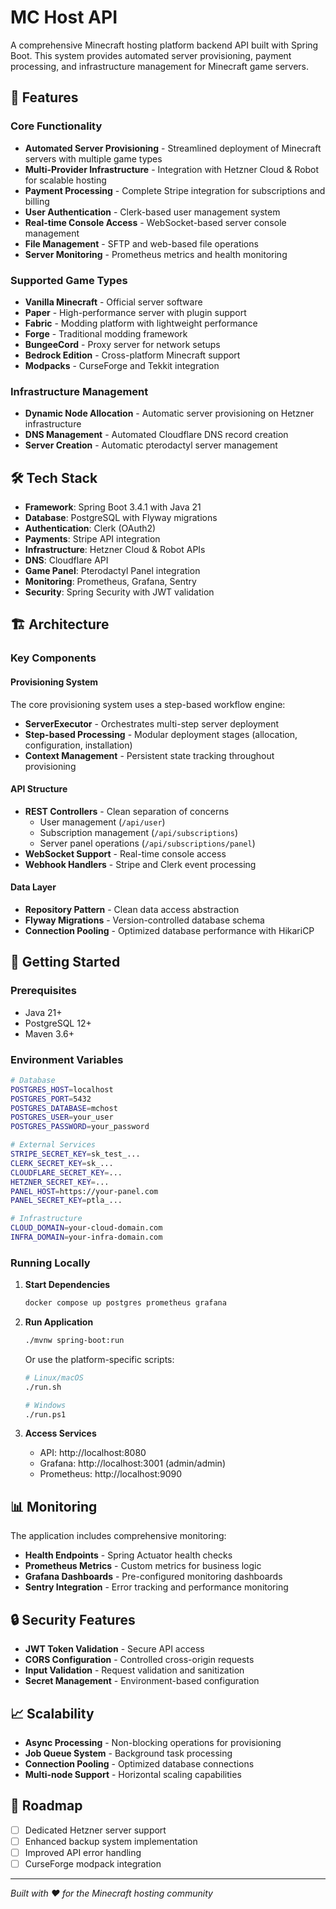 # MC Host API

A comprehensive Minecraft hosting platform backend API built with Spring Boot. This system provides automated server provisioning, payment processing, and infrastructure management for Minecraft game servers.

## 🚀 Features

### Core Functionality
- **Automated Server Provisioning** - Streamlined deployment of Minecraft servers with multiple game types
- **Multi-Provider Infrastructure** - Integration with Hetzner Cloud & Robot for scalable hosting
- **Payment Processing** - Complete Stripe integration for subscriptions and billing
- **User Authentication** - Clerk-based user management system
- **Real-time Console Access** - WebSocket-based server console management
- **File Management** - SFTP and web-based file operations
- **Server Monitoring** - Prometheus metrics and health monitoring

### Supported Game Types
- **Vanilla Minecraft** - Official server software
- **Paper** - High-performance server with plugin support  
- **Fabric** - Modding platform with lightweight performance
- **Forge** - Traditional modding framework
- **BungeeCord** - Proxy server for network setups
- **Bedrock Edition** - Cross-platform Minecraft support
- **Modpacks** - CurseForge and Tekkit integration

### Infrastructure Management
- **Dynamic Node Allocation** - Automatic server provisioning on Hetzner infrastructure
- **DNS Management** - Automated Cloudflare DNS record creation
- **Server Creation** - Automatic pterodactyl server management

## 🛠 Tech Stack

- **Framework**: Spring Boot 3.4.1 with Java 21
- **Database**: PostgreSQL with Flyway migrations
- **Authentication**: Clerk (OAuth2)
- **Payments**: Stripe API integration
- **Infrastructure**: Hetzner Cloud & Robot APIs
- **DNS**: Cloudflare API
- **Game Panel**: Pterodactyl Panel integration
- **Monitoring**: Prometheus, Grafana, Sentry
- **Security**: Spring Security with JWT validation

## 🏗 Architecture

### Key Components

#### Provisioning System
The core provisioning system uses a step-based workflow engine:
- **ServerExecutor** - Orchestrates multi-step server deployment
- **Step-based Processing** - Modular deployment stages (allocation, configuration, installation)
- **Context Management** - Persistent state tracking throughout provisioning

#### API Structure
- **REST Controllers** - Clean separation of concerns
  - User management (`/api/user`)
  - Subscription management (`/api/subscriptions`)
  - Server panel operations (`/api/subscriptions/panel`)
- **WebSocket Support** - Real-time console access
- **Webhook Handlers** - Stripe and Clerk event processing

#### Data Layer
- **Repository Pattern** - Clean data access abstraction
- **Flyway Migrations** - Version-controlled database schema
- **Connection Pooling** - Optimized database performance with HikariCP

## 🚦 Getting Started

### Prerequisites
- Java 21+
- PostgreSQL 12+
- Maven 3.6+

### Environment Variables
```bash
# Database
POSTGRES_HOST=localhost
POSTGRES_PORT=5432
POSTGRES_DATABASE=mchost
POSTGRES_USER=your_user
POSTGRES_PASSWORD=your_password

# External Services
STRIPE_SECRET_KEY=sk_test_...
CLERK_SECRET_KEY=sk_...
CLOUDFLARE_SECRET_KEY=...
HETZNER_SECRET_KEY=...
PANEL_HOST=https://your-panel.com
PANEL_SECRET_KEY=ptla_...

# Infrastructure
CLOUD_DOMAIN=your-cloud-domain.com
INFRA_DOMAIN=your-infra-domain.com
```

### Running Locally

1. **Start Dependencies**
   ```bash
   docker compose up postgres prometheus grafana
   ```

2. **Run Application**
   ```bash
   ./mvnw spring-boot:run
   ```
   Or use the platform-specific scripts:
   ```bash
   # Linux/macOS
   ./run.sh
   
   # Windows
   ./run.ps1
   ```

3. **Access Services**
   - API: http://localhost:8080
   - Grafana: http://localhost:3001 (admin/admin)
   - Prometheus: http://localhost:9090

## 📊 Monitoring

The application includes comprehensive monitoring:
- **Health Endpoints** - Spring Actuator health checks
- **Prometheus Metrics** - Custom metrics for business logic
- **Grafana Dashboards** - Pre-configured monitoring dashboards
- **Sentry Integration** - Error tracking and performance monitoring

## 🔒 Security Features

- **JWT Token Validation** - Secure API access
- **CORS Configuration** - Controlled cross-origin requests
- **Input Validation** - Request validation and sanitization
- **Secret Management** - Environment-based configuration

## 📈 Scalability

- **Async Processing** - Non-blocking operations for provisioning
- **Job Queue System** - Background task processing
- **Connection Pooling** - Optimized database connections
- **Multi-node Support** - Horizontal scaling capabilities

## 🔮 Roadmap

- [ ] Dedicated Hetzner server support
- [ ] Enhanced backup system implementation
- [ ] Improved API error handling
- [ ] CurseForge modpack integration

---

*Built with ❤️ for the Minecraft hosting community*